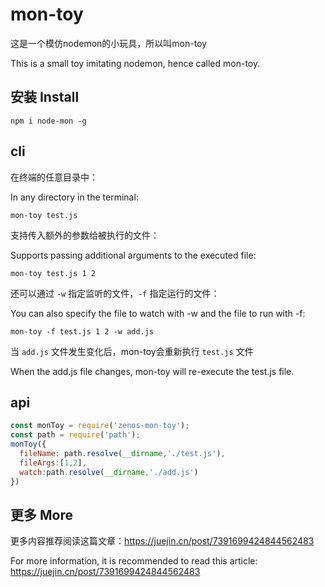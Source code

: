 # mon-toy

这是一个模仿nodemon的小玩具，所以叫mon-toy

This is a small toy imitating nodemon, hence called mon-toy.

## 安装 Install

```shell
npm i node-mon -g
```

## cli

在终端的任意目录中：

In any directory in the terminal:

```shell
mon-toy test.js
```

支持传入额外的参数给被执行的文件：

Supports passing additional arguments to the executed file:

```shell
mon-toy test.js 1 2
```

还可以通过 `-w` 指定监听的文件，`-f` 指定运行的文件：

You can also specify the file to watch with -w and the file to run with -f:

```shell
mon-toy -f test.js 1 2 -w add.js
```
当 `add.js` 文件发生变化后，mon-toy会重新执行 `test.js` 文件

When the add.js file changes, mon-toy will re-execute the test.js file.


## api

```js
const monToy = require('zenos-mon-toy');
const path = require('path');
monToy({
  fileName: path.resolve(__dirname,'./test.js'),
  fileArgs:[1,2], 
  watch:path.resolve(__dirname,'./add.js')
})

```

## 更多 More

更多内容推荐阅读这篇文章：https://juejin.cn/post/7391699424844562483

For more information, it is recommended to read this article: https://juejin.cn/post/7391699424844562483